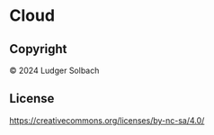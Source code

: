 # Cloud

## Copyright
© 2024 Ludger Solbach

## License
https://creativecommons.org/licenses/by-nc-sa/4.0/
